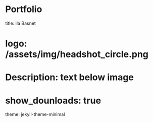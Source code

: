 # Portfolio
title: Ila Basnet
# logo: /assets/img/headshot_circle.png
# Description: text below image
# show_dounloads: true
theme: jekyll-theme-minimal
